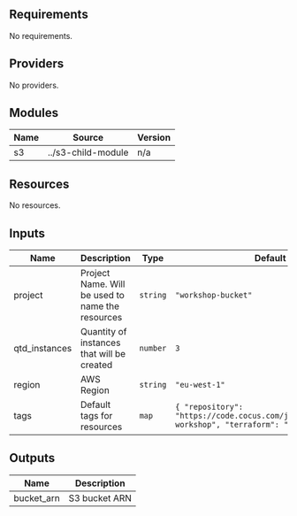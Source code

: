 ## Requirements

No requirements.

## Providers

No providers.

## Modules

| Name | Source | Version |
|------|--------|---------|
| s3 | ../s3-child-module | n/a |

## Resources

No resources.

## Inputs

| Name | Description | Type | Default | Required |
|------|-------------|------|---------|:--------:|
| project | Project Name. Will be used to name the resources | `string` | `"workshop-bucket"` | no |
| qtd_instances | Quantity of instances that will be created | `number` | `3` | no |
| region | AWS Region | `string` | `"eu-west-1"` | no |
| tags | Default tags for resources | `map` | ```{ "repository": "https://code.cocus.com/jcsilva/terraform-workshop", "terraform": "true" }``` | no |

## Outputs

| Name | Description |
|------|-------------|
| bucket_arn | S3 bucket ARN |
